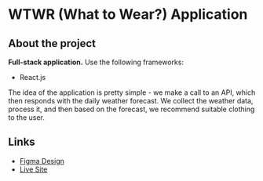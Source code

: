 # WTWR (What to Wear?) Application

## About the project

**Full-stack application.** Use the following frameworks:

- React.js

The idea of the application is pretty simple - we make a call to an API, which then responds with the daily weather forecast. We collect the weather data, process it, and then based on the forecast, we recommend suitable clothing to the user.

## Links

- [Figma Design](<https://www.figma.com/file/lNHEpsFEPoFVfsCDUf8nKA/WTWR-(Apiary)?node-id=163%3A194>)
- [Live Site](https://sharrine8.github.io///)
